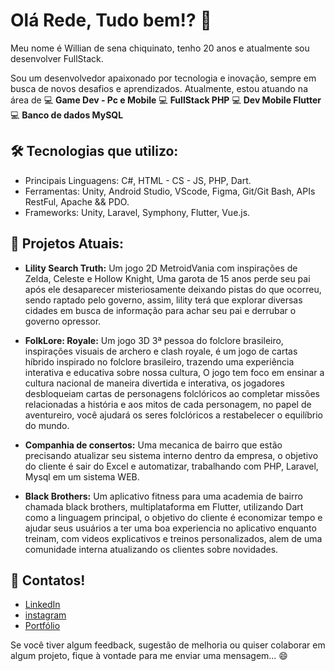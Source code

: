 <!--
**WillianChiquinato/WillianChiquinato** is a ✨ _special_ ✨ repository because its `README.md` (this file) appears on your GitHub profile.

Here are some ideas to get you started:

- 🔭 I’m currently working on ...
- 🌱 I’m currently learning ...
- 👯 I’m looking to collaborate on ...
- 🤔 I’m looking for help with ...
- 💬 Ask me about ...
- 📫 How to reach me: ...
- 😄 Pronouns: ...
- ⚡ Fun fact: ...
-->

# Olá Rede, Tudo bem!? 👋
Meu nome é Willian de sena chiquinato, tenho 20 anos e atualmente sou desenvolver FullStack.

Sou um desenvolvedor apaixonado por tecnologia e inovação, sempre em busca de novos desafios e aprendizados.
Atualmente, estou atuando na área de
💻 **Game Dev - Pc e Mobile**
💻 **FullStack PHP**
💻 **Dev Mobile Flutter**
💻 **Banco de dados MySQL**

## 🛠️ Tecnologias que utilizo:
- Principais Linguagens: C#, HTML - CS - JS, PHP, Dart.
- Ferramentas: Unity, Android Studio, VScode, Figma, Git/Git Bash, APIs RestFul, Apache && PDO.
- Frameworks: Unity, Laravel, Symphony, Flutter, Vue.js.

## 🚀 Projetos Atuais:
- **Lility Search Truth:** Um jogo 2D MetroidVania com inspirações de Zelda, Celeste e Hollow Knight, Uma garota de 15 anos perde seu pai após ele desaparecer misteriosamente deixando pistas do que ocorreu, sendo raptado pelo governo, assim, lility terá que explorar diversas cidades em busca de informação para achar seu pai e derrubar o governo opressor.

- **FolkLore: Royale:** Um jogo 3D 3ª pessoa do folclore brasileiro, inspirações visuais de archero e clash royale, é um jogo de cartas híbrido inspirado no folclore brasileiro, trazendo uma experiência interativa e educativa sobre nossa cultura, O jogo tem foco em ensinar a cultura nacional de maneira divertida e interativa, os jogadores desbloqueiam cartas de personagens folclóricos ao completar missões relacionadas a história e aos mitos de cada personagem, no papel de aventureiro, você ajudará os seres folclóricos a restabelecer o equilíbrio do mundo.

- **Companhia de consertos:** Uma mecanica de bairro que estão precisando atualizar seu sistema interno dentro da empresa, o objetivo do cliente é sair do Excel e automatizar, trabalhando com PHP, Laravel, Mysql em um sistema WEB.

- **Black Brothers:** Um aplicativo fitness para uma academia de bairro chamada black brothers, multiplataforma em Flutter, utilizando Dart como a linguagem principal, o objetivo do cliente é economizar tempo e ajudar seus usuários a ter uma boa experiencia no aplicativo enquanto treinam, com videos explicativos e treinos personalizados, alem de uma comunidade interna atualizando os clientes sobre novidades.

  
## 🌱 Contatos!
- [LinkedIn](https://www.linkedin.com/in/willian-de-sena-chiquinato-97b857260) 
- [instagram](https://www.instagram.com/will_schiquinato/)
- [Portfólio](https://willianchiquinato.github.io/WebSite-Portifolio/)

Se você tiver algum feedback, sugestão de melhoria ou quiser colaborar em algum projeto, fique à vontade para me enviar uma mensagem... 😄

